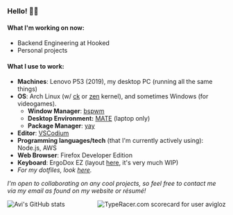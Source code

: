 ### Hello! 👋🏼

#### What I'm working on now:

- Backend Engineering at Hooked
- Personal projects

#### What I use to work:
- **Machines**: Lenovo P53 (2019), my desktop PC (running all the same things)
- **OS**: Arch Linux (w/ [ck](http://repo-ck.com/index.html) or [zen](https://github.com/zen-kernel/zen-kernel) kernel), and sometimes Windows (for videogames).
  - **Window Manager**: [bspwm](https://github.com/baskerville/bspwm/)
  - **Desktop Environment:** [MATE](https://github.com/mate-desktop) (laptop only)
  - **Package Manager**: [yay](https://github.com/Jguer/yay)
- **Editor**: [VSCodium](https://github.com/VSCodium/vscodium)
- **Programming languages/tech** (that I'm currently actively using): Node.js, AWS
- **Web Browser**: Firefox Developer Edition
- **Keyboard**: ErgoDox EZ (layout [here](https://configure.zsa.io/ergodox-ez/layouts/30mYG/latest/0), it's very much WIP)
- *For my dotfiles, look [here](https://github.com/avigloz/dotfiles).*

*I'm open to collaborating on any cool projects, so feel free to contact me via my email as found on my website or résumé!*

<img src="https://data.typeracer.com/misc/badge?user=avigloz" border="0" alt="TypeRacer.com scorecard for user avigloz" align="right">

![Avi's GitHub stats](https://github-readme-stats.vercel.app/api?username=avigloz&theme=dark&hide=contribs,prs&count_private=true&show_icons=true&include_all_commits=true&layout=compact)

